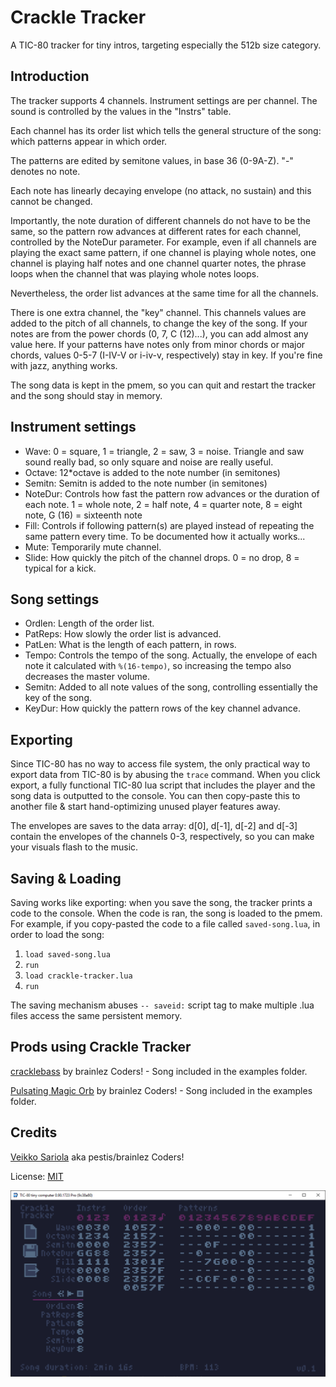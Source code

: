 # Crackle Tracker

A TIC-80 tracker for tiny intros, targeting especially the 512b size
category.


Introduction
------------

The tracker supports 4 channels. Instrument settings are per channel.
The sound is controlled by the values in the "Instrs" table.

Each channel has its order list which tells the general structure of the
song: which patterns appear in which order.

The patterns are edited by semitone values, in base 36 (0-9A-Z). "-"
denotes no note.

Each note has linearly decaying envelope (no attack, no sustain) and
this cannot be changed.

Importantly, the note duration of different channels do not have to be
the same, so the pattern row advances at different rates for each
channel, controlled by the NoteDur parameter. For example, even if all
channels are playing the exact same pattern, if one channel is playing
whole notes, one channel is playing half notes and one channel quarter
notes, the phrase loops when the channel that was playing whole notes
loops.

Nevertheless, the order list advances at the same time for all the
channels.

There is one extra channel, the "key" channel. This channels values are
added to the pitch of all channels, to change the key of the song. If
your notes are from the power chords (0, 7, C (12)...), you can add
almost any value here. If your patterns have notes only from minor
chords or major chords, values 0-5-7 (I-IV-V or i-iv-v, respectively)
stay in key. If you're fine with jazz, anything works.

The song data is kept in the pmem, so you can quit and restart the
tracker and the song should stay in memory.

Instrument settings
-------------------

- Wave: 0 = square, 1 = triangle, 2 = saw, 3 = noise. Triangle and saw
  sound really bad, so only square and noise are really useful.
- Octave: 12*octave is added to the note number (in semitones)
- Semitn: Semitn is added to the note number (in semitones)
- NoteDur: Controls how fast the pattern row advances or the duration of
  each note. 1 = whole note, 2 = half note, 4 = quarter note, 8 = eight
  note, G (16) = sixteenth note
- Fill: Controls if following pattern(s) are played instead of repeating
  the same pattern every time. To be documented how it actually works...
- Mute: Temporarily mute channel.
- Slide: How quickly the pitch of the channel drops. 0 = no drop, 8 =
  typical for a kick.


Song settings
-------------

- Ordlen: Length of the order list.
- PatReps: How slowly the order list is advanced.
- PatLen: What is the length of each pattern, in rows.
- Tempo: Controls the tempo of the song. Actually, the envelope of each
  note it calculated with `%(16-tempo)`, so increasing the tempo also
  decreases the master volume.
- Semitn: Added to all note values of the song, controlling essentially
  the key of the song.
- KeyDur: How quickly the pattern rows of the key channel advance.


Exporting
---------

Since TIC-80 has no way to access file system, the only practical way to
export data from TIC-80 is by abusing the `trace` command. When you
click export, a fully functional TIC-80 lua script that includes the
player and the song data is outputted to the console. You can then
copy-paste this to another file & start hand-optimizing unused player
features away.

The envelopes are saves to the data array: d[0], d[-1], d[-2] and d[-3]
contain the envelopes of the channels 0-3, respectively, so you can make
your visuals flash to the music.


Saving & Loading
----------------

Saving works like exporting: when you save the song, the tracker prints
a code to the console. When the code is ran, the song is loaded to the
pmem. For example, if you copy-pasted the code to a file called
`saved-song.lua`, in order to load the song:

  1. `load saved-song.lua`
  2. `run`
  3. `load crackle-tracker.lua`
  4. `run`

The saving mechanism abuses `-- saveid:` script tag to make multiple
.lua files access the same persistent memory.


Prods using Crackle Tracker
---------------------------

[cracklebass](https://www.pouet.net/prod.php?which=90244) by brainlez
Coders! - Song included in the examples folder.

[Pulsating Magic Orb](https://www.pouet.net/prod.php?which=90937) by
brainlez Coders! - Song included in the examples folder.

Credits
-------

[Veikko Sariola](https://github.com/vsariola) aka pestis/brainlez Coders!

License: [MIT](LICENSE)

![Screenshot of Crackle Tracker](screenshot.png)